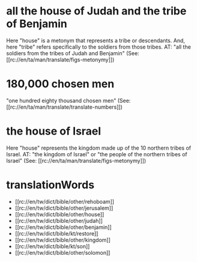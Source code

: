 # all the house of Judah and the tribe of Benjamin

Here "house" is a metonym that represents a tribe or descendants. And, here "tribe" refers specifically to the soldiers from those tribes. AT: "all the soldiers from the tribes of Judah and Benjamin" (See: [[rc://en/ta/man/translate/figs-metonymy]])

# 180,000 chosen men

"one hundred eighty thousand chosen men" (See: [[rc://en/ta/man/translate/translate-numbers]])

# the house of Israel

Here "house" represents the kingdom made up of the 10 northern tribes of Israel. AT: "the kingdom of Israel" or "the people of the northern tribes of Israel" (See: [[rc://en/ta/man/translate/figs-metonymy]])

# translationWords

* [[rc://en/tw/dict/bible/other/rehoboam]]
* [[rc://en/tw/dict/bible/other/jerusalem]]
* [[rc://en/tw/dict/bible/other/house]]
* [[rc://en/tw/dict/bible/other/judah]]
* [[rc://en/tw/dict/bible/other/benjamin]]
* [[rc://en/tw/dict/bible/kt/restore]]
* [[rc://en/tw/dict/bible/other/kingdom]]
* [[rc://en/tw/dict/bible/kt/son]]
* [[rc://en/tw/dict/bible/other/solomon]]